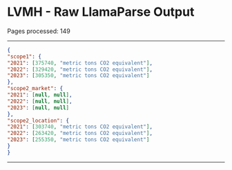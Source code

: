 # LVMH - Raw LlamaParse Output

Pages processed: 149

---

```json
{
"scope1": {
"2021": [375740, "metric tons CO2 equivalent"],
"2022": [329420, "metric tons CO2 equivalent"],
"2023": [305350, "metric tons CO2 equivalent"]
},
"scope2_market": {
"2021": [null, null],
"2022": [null, null],
"2023": [null, null]
},
"scope2_location": {
"2021": [303740, "metric tons CO2 equivalent"],
"2022": [263420, "metric tons CO2 equivalent"],
"2023": [255350, "metric tons CO2 equivalent"]
}
}
```

---

